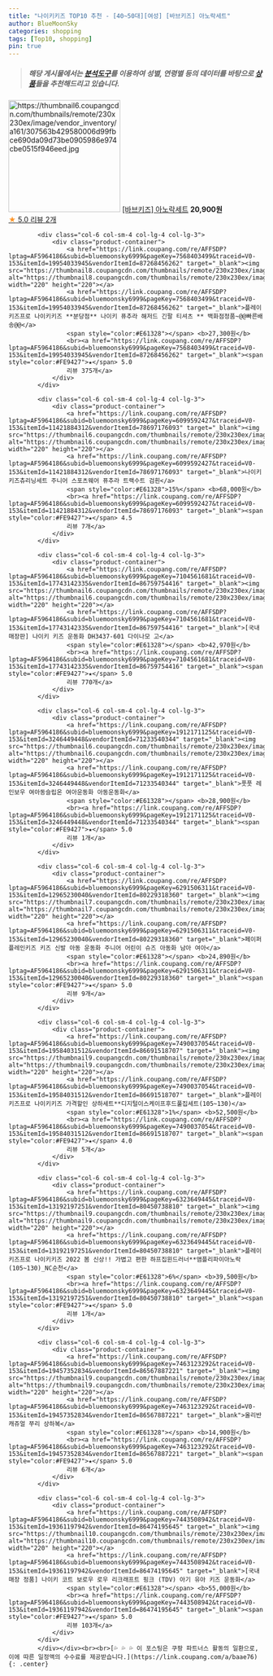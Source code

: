 ```yaml
---
title: "나이키키즈 TOP10 추천 - [40~50대][여성] [바브키즈] 아노락세트"
author: BlueMoonSky
categories: shopping
tags: [Top10, shopping]
pin: true
---
```


> ##### 해당 게시물에서는 [**분석도구**](https://itemscout.io/)를 이용하여 **성별**, **연령별** 등의 데이터를 바탕으로 [**상품**](https://link.coupang.com/a/baae76)들을 추천해드리고 있습니다.
<div class="container"><div class="row">
            <div class="col-6 col-sm-4 col-lg-4 col-lg-3">
                <div class="product-container">
                    <a href="https://link.coupang.com/re/AFFSDP?lptag=AF5964186&subid=bluemoonsky6999&pageKey=6106082502&traceid=V0-153&itemId=11476378215&vendorItemId=85073393884" target="_blank"><img src="https://thumbnail6.coupangcdn.com/thumbnails/remote/230x230ex/image/vendor_inventory/a161/307563b429580006d99fbce690da09d73be0905986e974cbe0515f946eed.jpg" alt="https://thumbnail6.coupangcdn.com/thumbnails/remote/230x230ex/image/vendor_inventory/a161/307563b429580006d99fbce690da09d73be0905986e974cbe0515f946eed.jpg" width="220" height="220"></a>
                    <a href="https://link.coupang.com/re/AFFSDP?lptag=AF5964186&subid=bluemoonsky6999&pageKey=6106082502&traceid=V0-153&itemId=11476378215&vendorItemId=85073393884" target="_blank">[바브키즈] 아노락세트</a>
                    <span style="color:#E61328"></span> <b>20,900원</b>
                    <br><a href="https://link.coupang.com/re/AFFSDP?lptag=AF5964186&subid=bluemoonsky6999&pageKey=6106082502&traceid=V0-153&itemId=11476378215&vendorItemId=85073393884" target="_blank"><span style="color:#FE9427">★</span> 5.0
                    리뷰 2개</a>
                </div>
            </div>
            
            <div class="col-6 col-sm-4 col-lg-4 col-lg-3">
                <div class="product-container">
                    <a href="https://link.coupang.com/re/AFFSDP?lptag=AF5964186&subid=bluemoonsky6999&pageKey=7568403499&traceid=V0-153&itemId=19954033945&vendorItemId=87268456262" target="_blank"><img src="https://thumbnail8.coupangcdn.com/thumbnails/remote/230x230ex/image/vendor_inventory/3a74/ad20a95703bbcb04cc81940b73d5e9693017efa7b79ea2f6cc36d2b67a8e.png" alt="https://thumbnail8.coupangcdn.com/thumbnails/remote/230x230ex/image/vendor_inventory/3a74/ad20a95703bbcb04cc81940b73d5e9693017efa7b79ea2f6cc36d2b67a8e.png" width="220" height="220"></a>
                    <a href="https://link.coupang.com/re/AFFSDP?lptag=AF5964186&subid=bluemoonsky6999&pageKey=7568403499&traceid=V0-153&itemId=19954033945&vendorItemId=87268456262" target="_blank">플레이키즈프로 나이키키즈 **분당점** 나이키 퓨추라 해저드 긴팔 티셔츠 ** 백화점정품~@@빠른배송@@</a>
                    <span style="color:#E61328"></span> <b>27,300원</b>
                    <br><a href="https://link.coupang.com/re/AFFSDP?lptag=AF5964186&subid=bluemoonsky6999&pageKey=7568403499&traceid=V0-153&itemId=19954033945&vendorItemId=87268456262" target="_blank"><span style="color:#FE9427">★</span> 5.0
                    리뷰 375개</a>
                </div>
            </div>
            
            <div class="col-6 col-sm-4 col-lg-4 col-lg-3">
                <div class="product-container">
                    <a href="https://link.coupang.com/re/AFFSDP?lptag=AF5964186&subid=bluemoonsky6999&pageKey=6099592427&traceid=V0-153&itemId=11421884312&vendorItemId=78697176093" target="_blank"><img src="https://thumbnail6.coupangcdn.com/thumbnails/remote/230x230ex/image/vendor_inventory/c585/33fbf6ce1a334a333abc77cbab5449799c5ab414a68ca2c22da79a5471be.jpg" alt="https://thumbnail6.coupangcdn.com/thumbnails/remote/230x230ex/image/vendor_inventory/c585/33fbf6ce1a334a333abc77cbab5449799c5ab414a68ca2c22da79a5471be.jpg" width="220" height="220"></a>
                    <a href="https://link.coupang.com/re/AFFSDP?lptag=AF5964186&subid=bluemoonsky6999&pageKey=6099592427&traceid=V0-153&itemId=11421884312&vendorItemId=78697176093" target="_blank">나이키 키즈츄리닝세트 주니어 스포츠웨어 퓨추라 트랙수트 검흰</a>
                    <span style="color:#E61328">15%</span> <b>68,000원</b>
                    <br><a href="https://link.coupang.com/re/AFFSDP?lptag=AF5964186&subid=bluemoonsky6999&pageKey=6099592427&traceid=V0-153&itemId=11421884312&vendorItemId=78697176093" target="_blank"><span style="color:#FE9427">★</span> 4.5
                    리뷰 7개</a>
                </div>
            </div>
            
            <div class="col-6 col-sm-4 col-lg-4 col-lg-3">
                <div class="product-container">
                    <a href="https://link.coupang.com/re/AFFSDP?lptag=AF5964186&subid=bluemoonsky6999&pageKey=7104561681&traceid=V0-153&itemId=17743142335&vendorItemId=86759754416" target="_blank"><img src="https://thumbnail6.coupangcdn.com/thumbnails/remote/230x230ex/image/vendor_inventory/6ac1/9fe14a31ef79c01be8193e6c6f2eebc02a99a5eb00769643f587ebd2788f.jpg" alt="https://thumbnail6.coupangcdn.com/thumbnails/remote/230x230ex/image/vendor_inventory/6ac1/9fe14a31ef79c01be8193e6c6f2eebc02a99a5eb00769643f587ebd2788f.jpg" width="220" height="220"></a>
                    <a href="https://link.coupang.com/re/AFFSDP?lptag=AF5964186&subid=bluemoonsky6999&pageKey=7104561681&traceid=V0-153&itemId=17743142335&vendorItemId=86759754416" target="_blank">[국내매장판] 나이키 키즈 운동화 DH3437-601 다이나모 고</a>
                    <span style="color:#E61328"></span> <b>42,970원</b>
                    <br><a href="https://link.coupang.com/re/AFFSDP?lptag=AF5964186&subid=bluemoonsky6999&pageKey=7104561681&traceid=V0-153&itemId=17743142335&vendorItemId=86759754416" target="_blank"><span style="color:#FE9427">★</span> 5.0
                    리뷰 770개</a>
                </div>
            </div>
            
            <div class="col-6 col-sm-4 col-lg-4 col-lg-3">
                <div class="product-container">
                    <a href="https://link.coupang.com/re/AFFSDP?lptag=AF5964186&subid=bluemoonsky6999&pageKey=1912171125&traceid=V0-153&itemId=3246449448&vendorItemId=71233540344" target="_blank"><img src="https://thumbnail6.coupangcdn.com/thumbnails/remote/230x230ex/image/vendor_inventory/7342/e47df6020dfc927dac1069747eac9bd9b65b24dd4cc6cb8e43ebf39193e7.jpg" alt="https://thumbnail6.coupangcdn.com/thumbnails/remote/230x230ex/image/vendor_inventory/7342/e47df6020dfc927dac1069747eac9bd9b65b24dd4cc6cb8e43ebf39193e7.jpg" width="220" height="220"></a>
                    <a href="https://link.coupang.com/re/AFFSDP?lptag=AF5964186&subid=bluemoonsky6999&pageKey=1912171125&traceid=V0-153&itemId=3246449448&vendorItemId=71233540344" target="_blank">풋풋 레인보우 여아동슬립온 여아운동화 아동운동화</a>
                    <span style="color:#E61328"></span> <b>28,900원</b>
                    <br><a href="https://link.coupang.com/re/AFFSDP?lptag=AF5964186&subid=bluemoonsky6999&pageKey=1912171125&traceid=V0-153&itemId=3246449448&vendorItemId=71233540344" target="_blank"><span style="color:#FE9427">★</span> 5.0
                    리뷰 1개</a>
                </div>
            </div>
            
            <div class="col-6 col-sm-4 col-lg-4 col-lg-3">
                <div class="product-container">
                    <a href="https://link.coupang.com/re/AFFSDP?lptag=AF5964186&subid=bluemoonsky6999&pageKey=6291506311&traceid=V0-153&itemId=12965230040&vendorItemId=80229318360" target="_blank"><img src="https://thumbnail7.coupangcdn.com/thumbnails/remote/230x230ex/image/vendor_inventory/d16d/4c416654210f0e132431ebf0b5ff5660e0e313f4931a4659c41ced4c27b3.jpg" alt="https://thumbnail7.coupangcdn.com/thumbnails/remote/230x230ex/image/vendor_inventory/d16d/4c416654210f0e132431ebf0b5ff5660e0e313f4931a4659c41ced4c27b3.jpg" width="220" height="220"></a>
                    <a href="https://link.coupang.com/re/AFFSDP?lptag=AF5964186&subid=bluemoonsky6999&pageKey=6291506311&traceid=V0-153&itemId=12965230040&vendorItemId=80229318360" target="_blank">페이퍼플레인키즈 키즈 신발 아동 운동화 주니어 어린이 슈즈 아동화 남아 여아</a>
                    <span style="color:#E61328"></span> <b>24,890원</b>
                    <br><a href="https://link.coupang.com/re/AFFSDP?lptag=AF5964186&subid=bluemoonsky6999&pageKey=6291506311&traceid=V0-153&itemId=12965230040&vendorItemId=80229318360" target="_blank"><span style="color:#FE9427">★</span> 5.0
                    리뷰 9개</a>
                </div>
            </div>
            
            <div class="col-6 col-sm-4 col-lg-4 col-lg-3">
                <div class="product-container">
                    <a href="https://link.coupang.com/re/AFFSDP?lptag=AF5964186&subid=bluemoonsky6999&pageKey=7490037054&traceid=V0-153&itemId=19584031512&vendorItemId=86691518707" target="_blank"><img src="https://thumbnail9.coupangcdn.com/thumbnails/remote/230x230ex/image/vendor_inventory/1bd1/e108daa92c66083740ea3fb7e2d3611cf49601301d0a71b73653f7b8aaae.jpg" alt="https://thumbnail9.coupangcdn.com/thumbnails/remote/230x230ex/image/vendor_inventory/1bd1/e108daa92c66083740ea3fb7e2d3611cf49601301d0a71b73653f7b8aaae.jpg" width="220" height="220"></a>
                    <a href="https://link.coupang.com/re/AFFSDP?lptag=AF5964186&subid=bluemoonsky6999&pageKey=7490037054&traceid=V0-153&itemId=19584031512&vendorItemId=86691518707" target="_blank">플레이키즈프로 나이키키즈 가격할인 상하세트**디지털이스케이프후드풀집세트(105~130)</a>
                    <span style="color:#E61328">1%</span> <b>52,500원</b>
                    <br><a href="https://link.coupang.com/re/AFFSDP?lptag=AF5964186&subid=bluemoonsky6999&pageKey=7490037054&traceid=V0-153&itemId=19584031512&vendorItemId=86691518707" target="_blank"><span style="color:#FE9427">★</span> 4.0
                    리뷰 5개</a>
                </div>
            </div>
            
            <div class="col-6 col-sm-4 col-lg-4 col-lg-3">
                <div class="product-container">
                    <a href="https://link.coupang.com/re/AFFSDP?lptag=AF5964186&subid=bluemoonsky6999&pageKey=6323649445&traceid=V0-153&itemId=13192197251&vendorItemId=80450738810" target="_blank"><img src="https://thumbnail9.coupangcdn.com/thumbnails/remote/230x230ex/image/vendor_inventory/f631/12273cc973e9495f0f06cf5dd3f8c9d50ca4f13328882431c4792c26d3cf.jpg" alt="https://thumbnail9.coupangcdn.com/thumbnails/remote/230x230ex/image/vendor_inventory/f631/12273cc973e9495f0f06cf5dd3f8c9d50ca4f13328882431c4792c26d3cf.jpg" width="220" height="220"></a>
                    <a href="https://link.coupang.com/re/AFFSDP?lptag=AF5964186&subid=bluemoonsky6999&pageKey=6323649445&traceid=V0-153&itemId=13192197251&vendorItemId=80450738810" target="_blank">플레이키즈프로 나이키키즈 2022 봄 신상!! 가볍고 편한 하프집윈드러너**앰플리파이아노락(105~130)_NC순천</a>
                    <span style="color:#E61328">6%</span> <b>39,500원</b>
                    <br><a href="https://link.coupang.com/re/AFFSDP?lptag=AF5964186&subid=bluemoonsky6999&pageKey=6323649445&traceid=V0-153&itemId=13192197251&vendorItemId=80450738810" target="_blank"><span style="color:#FE9427">★</span> 5.0
                    리뷰 1개</a>
                </div>
            </div>
            
            <div class="col-6 col-sm-4 col-lg-4 col-lg-3">
                <div class="product-container">
                    <a href="https://link.coupang.com/re/AFFSDP?lptag=AF5964186&subid=bluemoonsky6999&pageKey=7463123292&traceid=V0-153&itemId=19457352834&vendorItemId=86567887221" target="_blank"><img src="https://thumbnail9.coupangcdn.com/thumbnails/remote/230x230ex/image/vendor_inventory/2543/b70538507c06fa13879aafb11b1eeaee828396d25a2b952399250212a36b.jpg" alt="https://thumbnail9.coupangcdn.com/thumbnails/remote/230x230ex/image/vendor_inventory/2543/b70538507c06fa13879aafb11b1eeaee828396d25a2b952399250212a36b.jpg" width="220" height="220"></a>
                    <a href="https://link.coupang.com/re/AFFSDP?lptag=AF5964186&subid=bluemoonsky6999&pageKey=7463123292&traceid=V0-153&itemId=19457352834&vendorItemId=86567887221" target="_blank">올리반 캐쥬얼 쭈리 상하복</a>
                    <span style="color:#E61328"></span> <b>14,900원</b>
                    <br><a href="https://link.coupang.com/re/AFFSDP?lptag=AF5964186&subid=bluemoonsky6999&pageKey=7463123292&traceid=V0-153&itemId=19457352834&vendorItemId=86567887221" target="_blank"><span style="color:#FE9427">★</span> 5.0
                    리뷰 6개</a>
                </div>
            </div>
            
            <div class="col-6 col-sm-4 col-lg-4 col-lg-3">
                <div class="product-container">
                    <a href="https://link.coupang.com/re/AFFSDP?lptag=AF5964186&subid=bluemoonsky6999&pageKey=7443508942&traceid=V0-153&itemId=19361197942&vendorItemId=86474195645" target="_blank"><img src="https://thumbnail10.coupangcdn.com/thumbnails/remote/230x230ex/image/vendor_inventory/5099/4ba00b884160f348a2055ac4d43336c340fb1843ab14b3c49f937b5d6b88.jpg" alt="https://thumbnail10.coupangcdn.com/thumbnails/remote/230x230ex/image/vendor_inventory/5099/4ba00b884160f348a2055ac4d43336c340fb1843ab14b3c49f937b5d6b88.jpg" width="220" height="220"></a>
                    <a href="https://link.coupang.com/re/AFFSDP?lptag=AF5964186&subid=bluemoonsky6999&pageKey=7443508942&traceid=V0-153&itemId=19361197942&vendorItemId=86474195645" target="_blank">[국내매장 정품] 나이키 코트 보로우 로우 리크래프트 핑크 (TDV) 아기 유아 키즈 운동화</a>
                    <span style="color:#E61328"></span> <b>55,000원</b>
                    <br><a href="https://link.coupang.com/re/AFFSDP?lptag=AF5964186&subid=bluemoonsky6999&pageKey=7443508942&traceid=V0-153&itemId=19361197942&vendorItemId=86474195645" target="_blank"><span style="color:#FE9427">★</span> 5.0
                    리뷰 103개</a>
                </div>
            </div>
            </div></div><br><br>[💦 💦 💦 이 포스팅은 쿠팡 파트너스 활동의 일환으로, 이에 따른 일정액의 수수료를 제공받습니다.](https://link.coupang.com/a/baae76){: .center}